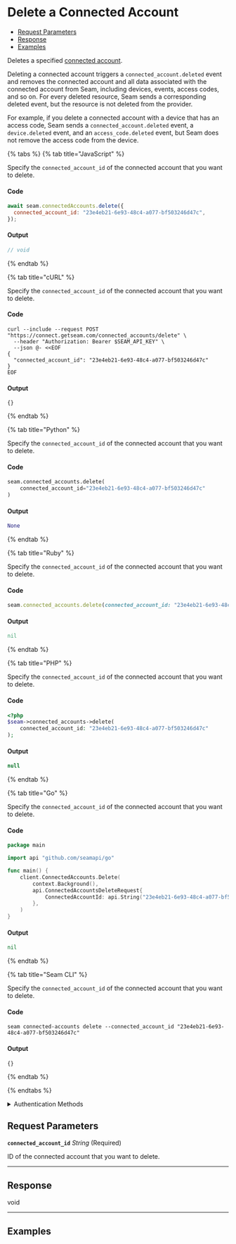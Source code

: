 # Delete a Connected Account


- [Request Parameters](./#request-parameters)
- [Response](./#response)
- [Examples](./#examples)

Deletes a specified [connected account](../../core-concepts/connected-accounts/README.md).

Deleting a connected account triggers a `connected_account.deleted` event and removes the connected account and all data associated with the connected account from Seam, including devices, events, access codes, and so on. For every deleted resource, Seam sends a corresponding deleted event, but the resource is not deleted from the provider.

For example, if you delete a connected account with a device that has an access code, Seam sends a `connected_account.deleted` event, a `device.deleted` event, and an `access_code.deleted` event, but Seam does not remove the access code from the device.


{% tabs %}
{% tab title="JavaScript" %}

Specify the `connected_account_id` of the connected account that you want to delete.

#### Code

```javascript
await seam.connectedAccounts.delete({
  connected_account_id: "23e4eb21-6e93-48c4-a077-bf503246d47c",
});
```

#### Output

```javascript
// void
```
{% endtab %}

{% tab title="cURL" %}

Specify the `connected_account_id` of the connected account that you want to delete.

#### Code

```curl
curl --include --request POST "https://connect.getseam.com/connected_accounts/delete" \
  --header "Authorization: Bearer $SEAM_API_KEY" \
  --json @- <<EOF
{
  "connected_account_id": "23e4eb21-6e93-48c4-a077-bf503246d47c"
}
EOF
```

#### Output

```curl
{}
```
{% endtab %}

{% tab title="Python" %}

Specify the `connected_account_id` of the connected account that you want to delete.

#### Code

```python
seam.connected_accounts.delete(
    connected_account_id="23e4eb21-6e93-48c4-a077-bf503246d47c"
)
```

#### Output

```python
None
```
{% endtab %}

{% tab title="Ruby" %}

Specify the `connected_account_id` of the connected account that you want to delete.

#### Code

```ruby
seam.connected_accounts.delete(connected_account_id: "23e4eb21-6e93-48c4-a077-bf503246d47c")
```

#### Output

```ruby
nil
```
{% endtab %}

{% tab title="PHP" %}

Specify the `connected_account_id` of the connected account that you want to delete.

#### Code

```php
<?php
$seam->connected_accounts->delete(
    connected_account_id: "23e4eb21-6e93-48c4-a077-bf503246d47c"
);
```

#### Output

```php
null
```
{% endtab %}

{% tab title="Go" %}

Specify the `connected_account_id` of the connected account that you want to delete.

#### Code

```go
package main

import api "github.com/seamapi/go"

func main() {
	client.ConnectedAccounts.Delete(
		context.Background(),
		api.ConnectedAccountsDeleteRequest{
			ConnectedAccountId: api.String("23e4eb21-6e93-48c4-a077-bf503246d47c"),
		},
	)
}
```

#### Output

```go
nil
```
{% endtab %}

{% tab title="Seam CLI" %}

Specify the `connected_account_id` of the connected account that you want to delete.

#### Code

```seam_cli
seam connected-accounts delete --connected_account_id "23e4eb21-6e93-48c4-a077-bf503246d47c"
```

#### Output

```seam_cli
{}
```
{% endtab %}

{% endtabs %}


<details>

<summary>Authentication Methods</summary>

- API key
- Personal access token
  <br>Must also include the `seam-workspace` header in the request.

To learn more, see [Authentication](https://docs.seam.co/latest/api/authentication).
</details>

## Request Parameters

**`connected_account_id`** *String* (Required)

ID of the connected account that you want to delete.

---


## Response

void


---

## Examples


